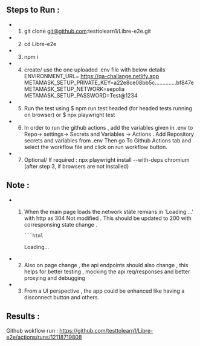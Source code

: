 ## Steps to Run :

- 1. git clone git@github.com:testtolearn1/Libre-e2e.git
- 2. cd Libre-e2e
- 3. npm i
- 4. create/ use the one uploaded .env file with below details
     ENVIRONMENT_URL= https://qa-challange.netlify.app
     METAMASK_SETUP_PRIVATE_KEY=a22e8ce08bb5c..............bf847e
     METAMASK_SETUP_NETWORK=sepolia
     METAMASK_SETUP_PASSWORD=Test@1234
- 5. Run the test using $ npm run test:headed (for headed tests running on browser)
     or $ npx playwright test
- 6. In order to run the github actions , add the variables given in .env to Repo-> settings-> Secrets and Variables -> Actions . Add Repository secrets and variables from .env
     Then go To Github Actions tab and select the workflow file and click on run workflow button.

- 7. Optional/ If required : npx playwright install --with-deps chromium (after step 3, if browsers are not installed)

## Note :

- 1.  When the main page loads the network state remians in 'Loading ...' with http as 304 Not modified . This should be updated to 200 with corresponsing state change .

          ```html

      <div id="__next">
          <div class="mx-4" data-test="AppPage__Div__content">
              <p class="text-white-700">Loading...</p>
          </div>
      </div>

- 2. Also on page change , the api endpoints should also change , this helps for better testing , mocking the api req/responses and better proxying and debugging

- 3. From a UI perspective , the app could be enhanced like having a disconnect button and others.

## Results :

Github wokflow run : https://github.com/testtolearn1/Libre-e2e/actions/runs/12118719808
